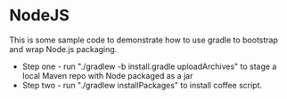 NodeJS
======
This is some sample code to demonstrate how to use gradle to bootstrap and wrap Node.js packaging.

* Step one - run "./gradlew -b install.gradle uploadArchives" to stage a local Maven repo with Node packaged as a jar
* Step two - run "./gradlew installPackages" to install coffee script.